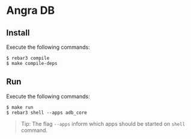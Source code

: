 # Angra DB

## Install

Execute the following commands:

```
$ rebar3 compile
$ make compile-deps
```
   
## Run

Execute the following commands:

```
$ make run 
$ rebar3 shell --apps adb_core
```
> Tip: The flag `--apps` inform which apps should be started on `shell` command.

